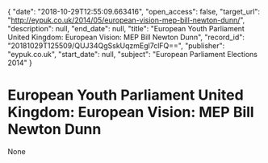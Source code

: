 {
  "date": "2018-10-29T12:55:09.663416", 
  "open_access": false, 
  "target_url": "http://eypuk.co.uk/2014/05/european-vision-mep-bill-newton-dunn/", 
  "description": null, 
  "end_date": null, 
  "title": "European Youth Parliament United Kingdom: European Vision: MEP Bill Newton Dunn", 
  "record_id": "20181029T125509/QUJ34QgSskUqzmEgl7clFQ==", 
  "publisher": "eypuk.co.uk", 
  "start_date": null, 
  "subject": "European Parliament Elections 2014"
}

# European Youth Parliament United Kingdom: European Vision: MEP Bill Newton Dunn

None